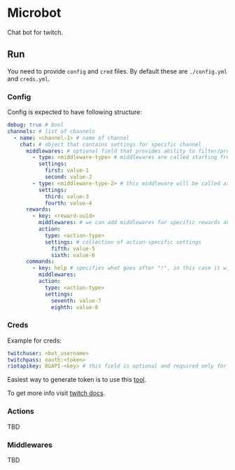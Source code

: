 # Microbot

Chat bot for twitch.

## Run

You need to provide `config` and `cred` files. By default these are `./config.yml` and `creds.yml`.

### Config

Config is expected to have following structure:

```yaml
debug: true # bool
channels: # list of channels
  - name: <channel-1> # name of channel
    chat: # object that contains settings for specific channel
      middlewares: # optional field that provides ability to filter/process messages
        - type: <middleware-type> # middlewares are called starting from the first
          settings:
            first: value-1
            second: value-2
        - type: <middleware-type-2> # this middleware will be called after the first one
          settings:
            third: value-3
            fourth: value-4
      rewards:
        - key: <reward-uuid>
          middlewares: # we can add middlewares for specific rewards and commands
          action:
            type: <action-type>
            settings: # collection of action-specific settings
              fifth: value-5
              sixth: value-6
      commands:
        - key: help # specifies what goes after "!", in this case it will be triggered on "!help"
          middlewares:
          action:
            type: <action-type>
            settings:
              seventh: value-7
              eighth: value-8
```

### Creds

Example for creds:

```yaml
twitchuser: <bot_username>
twitchpass: oauth:<token> 
riotapikey: RGAPI-<key> # this field is optional and required only for interacting with riot API
```

Easiest way to generate token is to use this [tool](https://twitchapps.com/tmi).

To get more info visit [twitch docs](https://dev.twitch.tv/docs/irc).

### Actions

TBD

### Middlewares

TBD
